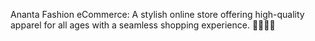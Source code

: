 Ananta Fashion eCommerce: A stylish online store offering high-quality apparel for all ages with a seamless shopping experience. 👗👔🛒✨
